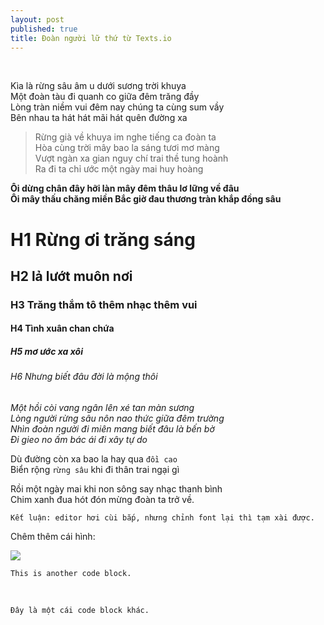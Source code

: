 ```yaml
---
layout: post
published: true
title: Đoàn người lữ thứ từ Texts.io
---
```


 

Kìa là rừng sâu âm u dưới sương trời khuya  
Một đoàn tàu đi quanh co giữa đêm trăng đầy  
Lòng tràn niềm vui đêm nay chúng ta cùng sum vầy  
Bên nhau ta hát hát mãi hát quên đường xa

>   Rừng già về khuya im nghe tiếng ca đoàn ta  
>   Hòa cùng trời mây bao la sáng tươi mơ màng  
>   Vượt ngàn xa gian nguy chí trai thề tung hoành  
>   Ra đi ta chỉ ước một ngày mai huy hoàng

**Ôi dừng chân đây hỡi làn mây đêm thâu lơ lững về đâu**  
**Ôi mây thấu chăng miền Bắc giờ đau thương tràn khắp đồng sâu**

H1 Rừng ơi trăng sáng
=====================

H2 lả lướt muôn nơi
-------------------

### H3 Trăng thắm tô thêm nhạc thêm vui

#### H4 Tình xuân chan chứa

##### H5 mơ ước xa xôi

###### H6 Nhưng biết đâu đời là mộng thôi

*Một hồi còi vang ngân lên xé tan màn sương*  
*Lòng người rừng sâu nôn nao thức giữa đêm trường*  
*Nhìn đoàn người đi miên mang biết đâu là bến bờ*  
*Đi gieo no ấm bác ái đi xây tự do*

Dù đường còn xa bao la hay qua `đồi cao`  
Biển rộng `rừng sâu` khi đi thân trai ngại gì

Rồi một ngày mai khi non sông say nhạc thanh bình  
Chim xanh đua hót đón mừng đoàn ta trở về.

~~~~~~~~~~~~~~~~~~~~~~~~~~~~~~~~~~~~~~~~~~~~~~~~~~~~~~~~~~~~~~~~~~~~~~~~~~~~~~~~
Kết luận: editor hơi cùi bắp, nhưng chỉnh font lại thì tạm xài được.
~~~~~~~~~~~~~~~~~~~~~~~~~~~~~~~~~~~~~~~~~~~~~~~~~~~~~~~~~~~~~~~~~~~~~~~~~~~~~~~~

Chêm thêm cái hình:

![](<../images/radcliffe-camera.jpg>)

~~~~~~~~~~~~~~~~~~~~~~~~~~~~~~~~~~~~~~~~~~~~~~~~~~~~~~~~~~~~~~~~~~~~~~~~~~~~~~~~
This is another code block.
~~~~~~~~~~~~~~~~~~~~~~~~~~~~~~~~~~~~~~~~~~~~~~~~~~~~~~~~~~~~~~~~~~~~~~~~~~~~~~~~

 

~~~~~~~~~~~~~~~~~~~~~~~~~~~~~~~~~~~~~~~~~~~~~~~~~~~~~~~~~~~~~~~~~~~~~~~~~~~~~~~~
Đây là một cái code block khác.
~~~~~~~~~~~~~~~~~~~~~~~~~~~~~~~~~~~~~~~~~~~~~~~~~~~~~~~~~~~~~~~~~~~~~~~~~~~~~~~~
